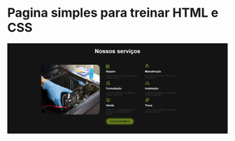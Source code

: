 <h1>Pagina simples para treinar HTML e CSS</h1>

<img src="https://raw.githubusercontent.com/devjonesrodrigues/layout-simples-computacao/fff9333e23a0db0f4f84c0fa4bab05d2b465da9d/images/Captura%20de%20Tela%20(14).png" alt="page-manutenção-pc">
